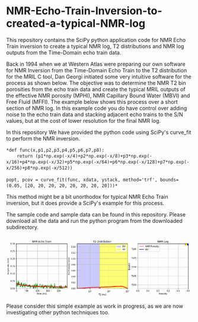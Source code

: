 # NMR-Echo-Train-Inversion-to-created-a-typical-NMR-log
This repository contains the SciPy python application code for NMR Echo Train inversion to create a typical NMR log, T2 distributions and NMR log outputs from the Time-Domain echo train data. 

Back in 1994 when we at Western Atlas were preparing our own software for NMR Inversion from the Time-Domain Echo Train to the T2 distribution for the MRIL C tool, Dan Georgi initiated some very intuitive software for the process as shown below. The objective was to determine the NMR T2 bin porosities from the echo train data and create the typical MRIL outputs of the effective NMR porosity (MPHI), NMR Capillary Bound Water (MBVI) and Free Fluid (MFFI). The example below shows this process over a short section of NMR log. In this example code you do have control over adding noise to the echo train data and stacking adjacent echo trains to the S/N values, but at the cost of lower resolution for the final NMR log. 

In this repository We have provided the python code using SciPy's curve_fit to perform the NMR inversion. 

    *def func(x,p1,p2,p3,p4,p5,p6,p7,p8):
        return (p1*np.exp(-x/4)+p2*np.exp(-x/8)+p3*np.exp(-x/16)+p4*np.exp(-x/32)+p5*np.exp(-x/64)+p6*np.exp(-x/128)+p7*np.exp(-x/256)+p8*np.exp(-x/512))

    popt, pcov = curve_fit(func, xdata, ystack, method='trf', bounds=(0.05, [20, 20, 20, 20, 20, 20, 20, 20]))*

This method might be a bit unorthodox for typical NMR Echo Train inversion, but it does provide a SciPy's example for this process. 

The sample code and sample data can be found in this repository. Please download all the data and run the python program from the downloaded subdirectory. 

![Geolog_Image](NMR_log.gif)

Please consider this simple example as work in progress, as we are now investigating other python techniques too. 
